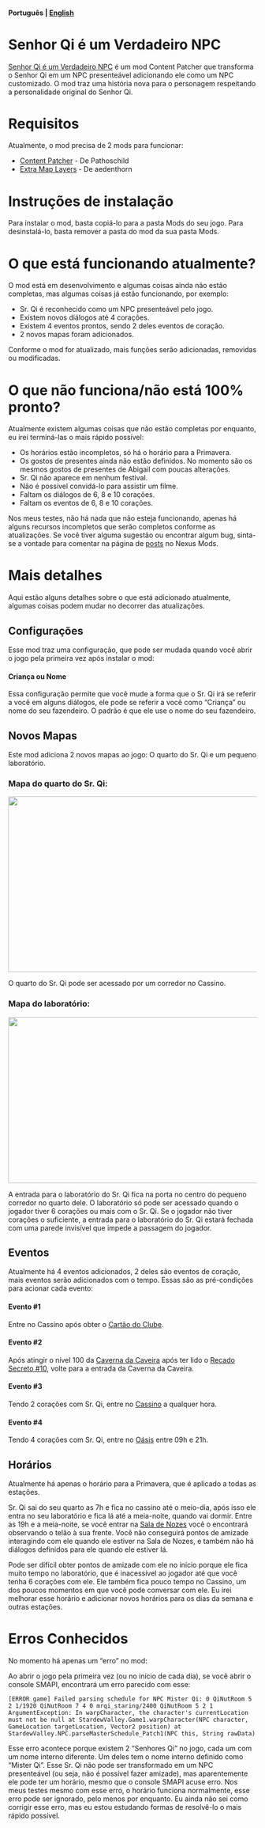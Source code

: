 #### Português | [English](./README.md)

# Senhor Qi é um Verdadeiro NPC
[Senhor Qi é um Verdadeiro NPC](https://www.nexusmods.com/stardewvalley/mods/16724) é um mod Content Patcher que transforma o Senhor Qi em um NPC presenteável adicionando ele como um NPC customizado. O mod traz uma história nova para o personagem respeitando a personalidade original do Senhor Qi.

# Requisitos
Atualmente, o mod precisa de 2 mods para funcionar:
- [Content Patcher](https://www.nexusmods.com/stardewvalley/mods/1915) - De Pathoschild
- [Extra Map Layers](https://www.nexusmods.com/stardewvalley/mods/9633) - De aedenthorn

# Instruções de instalação
Para instalar o mod, basta copiá-lo para a pasta Mods do seu jogo. Para desinstalá-lo, basta remover a pasta do mod da sua pasta Mods.

# O que está funcionando atualmente?
O mod está em desenvolvimento e algumas coisas ainda não estão completas, mas algumas coisas já estão funcionando, por exemplo:
- Sr. Qi é reconhecido como um NPC presenteável pelo jogo.
- Existem novos diálogos até 4 corações.
- Existem 4 eventos prontos, sendo 2 deles eventos de coração.
- 2 novos mapas foram adicionados.

Conforme o mod for atualizado, mais funções serão adicionadas, removidas ou modificadas.

# O que não funciona/não está 100% pronto?
Atualmente existem algumas coisas que não estão completas por enquanto, eu irei terminá-las o mais rápido possível:
- Os horários estão incompletos, só há o horário para a Primavera.
- Os gostos de presentes ainda não estão definidos. No momento são os mesmos gostos de presentes de Abigail com poucas alterações.
- Sr. Qi não aparece em nenhum festival.
- Não é possível convidá-lo para assistir um filme.
- Faltam os diálogos de 6, 8 e 10 corações.
- Faltam os eventos de 6, 8 e 10 corações.

Nos meus testes, não há nada que não esteja funcionando, apenas há alguns recursos incompletos que serão completos conforme as atualizações. Se você tiver alguma sugestão ou encontrar algum bug, sinta-se a vontade para comentar na página de [posts](https://www.nexusmods.com/stardewvalley/mods/16724?tab=posts) no Nexus Mods.

# Mais detalhes
Aqui estão alguns detalhes sobre o que está adicionado atualmente, algumas coisas podem mudar no decorrer das atualizações.

## Configurações
Esse mod traz uma configuração, que pode ser mudada quando você abrir o jogo pela primeira vez após instalar o mod:

#### Criança ou Nome
Essa configuração permite que você mude a forma que o Sr. Qi irá se referir a você em alguns diálogos, ele pode se referir a você como “Criança” ou nome do seu fazendeiro. O padrão é que ele use o nome do seu fazendeiro. 

## Novos Mapas
Este mod adiciona 2 novos mapas ao jogo: O quarto do Sr. Qi e um pequeno laboratório.

### Mapa do quarto do Sr. Qi:

<img src="https://i.ibb.co/MkNDV9K/QiRoom.png" width="710" height="355">

O quarto do Sr. Qi pode ser acessado por um corredor no Cassino.

### Mapa do laboratório:

<img src="https://i.ibb.co/5BtmWhk/QiLab.png" width="694" height="336">

A entrada para o laboratório do Sr. Qi fica na porta no centro do pequeno corredor no quarto dele. O laboratório só pode ser acessado quando o jogador tiver 6 corações ou mais com o Sr. Qi. Se o jogador não tiver corações o suficiente, a entrada para o laboratório do Sr. Qi estará fechada com uma parede invisível que impede a passagem do jogador.

## Eventos
Atualmente há 4 eventos adicionados, 2 deles são eventos de coração, mais eventos serão adicionados com o tempo. Essas são as pré-condições para acionar cada evento:

#### Evento #1
Entre no Cassino após obter o [Cartão do Clube](https://pt.stardewvalleywiki.com/Cart%C3%A3o_do_Clube).

#### Evento #2
Após atingir o nível 100 da [Caverna da Caveira](https://pt.stardewvalleywiki.com/Caverna_da_Caveira) após ter lido o [Recado Secreto #10](https://pt.stardewvalleywiki.com/Recados_Secretos#Recado_Secreto_.2310), volte para a entrada da Caverna da Caveira.

#### Evento #3
Tendo 2 corações com Sr. Qi, entre no [Cassino](https://pt.stardewvalleywiki.com/Cassino) a qualquer hora.

#### Evento #4
Tendo 4 corações com Sr. Qi, entre no [Oásis](https://pt.stardewvalleywiki.com/O%C3%A1sis) entre 09h e 21h.

## Horários
Atualmente há apenas o horário para a Primavera, que é aplicado a todas as estações.

Sr. Qi sai do seu quarto as 7h e fica no cassino até o meio-dia, após isso ele entra no seu laboratório e fica lá até a meia-noite, quando vai dormir. Entre as 19h e a meia-noite, se você entrar na [Sala de Nozes](https://pt.stardewvalleywiki.com/Sala_de_Nozes_do_Sr._Qi) você o encontrará observando o telão à sua frente. Você não conseguirá pontos de amizade interagindo com ele quando ele estiver na Sala de Nozes, e também não há diálogos definidos para ele quando ele estiver lá.

Pode ser difícil obter pontos de amizade com ele no início porque ele fica muito tempo no laboratório, que é inacessível ao jogador até que você tenha 6 corações com ele. Ele também fica pouco tempo no Cassino, um dos poucos momentos em que você pode conversar com ele. Eu irei melhorar esse horário e adicionar novos horários para os dias da semana e outras estações.

# Erros Conhecidos
No momento há apenas um “erro” no mod:

Ao abrir o jogo pela primeira vez (ou no início de cada dia), se você abrir o console SMAPI, encontrará um erro parecido com esse:

`[ERROR game] Failed parsing schedule for NPC Mister Qi:
0 QiNutRoom 5 2 1/1920 QiNutRoom 7 4 0 mrqi_staring/2400 QiNutRoom 5 2 1
ArgumentException: In warpCharacter, the character's currentLocation must not be null
   at StardewValley.Game1.warpCharacter(NPC character, GameLocation targetLocation, Vector2 position)
   at StardewValley.NPC.parseMasterSchedule_Patch1(NPC this, String rawData)`
	
Esse erro acontece porque existem 2 “Senhores Qi” no jogo, cada um com um nome interno diferente. Um deles tem o nome interno definido como “Mister Qi”. Esse Sr. Qi não pode ser transformado em um NPC presenteável (ou seja, não é possível fazer amizade), mas aparentemente ele pode ter um horário, mesmo que o console SMAPI acuse erro. Nos meus testes mesmo com esse erro, o horário funciona normalmente, esse erro pode ser ignorado, pelo menos por enquanto. Eu ainda não sei como corrigir esse erro, mas eu estou estudando formas de resolvê-lo o mais rápido possível.
